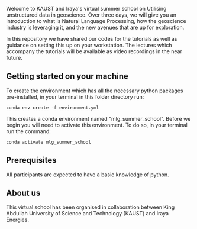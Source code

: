 Welcome to KAUST and Iraya's virtual summer school on Utilising unstructured data in geoscience. Over three days, we will give 
you an introduction to what is Natural Language Processing, how the geoscience industry is leveraging it, and the new
avenues that are up for exploration. 

In this repository we have shared our codes for the tutorials as well as guidance on setting this up on your 
workstation. The lectures which accompany the tutorials will be available as video recordings in the near future.

Getting started on your machine
-------------------------------

To create the environment which has all the necessary python packages pre-installed, in your terminal in this folder 
directory run:

`conda env create -f environment.yml`

This creates a conda environment named "mlg_summer_school". Before we begin you will need to activate this environment.
To do so, in your terminal run the command:

`conda activate mlg_summer_school`


Prerequisites
-------------
All participants are expected to have a basic knowledge of python. 


About us
--------
This virtual school has been organised in collaboration between King Abdullah University of Science and Technology 
(KAUST) and Iraya Energies.
